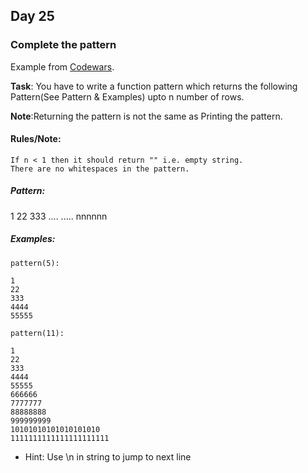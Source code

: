 
## Day 25 ##

### Complete the pattern ###

Example from [Codewars](https://www.codewars.com/kata/complete-the-pattern-number-1).

**Task**: You have to write a function pattern which returns the following Pattern(See Pattern & Examples) upto n number of rows.

**Note**:Returning the pattern is not the same as Printing the pattern.

#### Rules/Note: ####

    If n < 1 then it should return "" i.e. empty string.
    There are no whitespaces in the pattern.

##### Pattern: #####

1
22
333
....
.....
nnnnnn

##### Examples: #####

    pattern(5):

    1
    22
    333
    4444
    55555

    pattern(11):

    1
    22
    333
    4444
    55555
    666666
    7777777
    88888888
    999999999
    10101010101010101010
    1111111111111111111111

* Hint: Use \n in string to jump to next line
